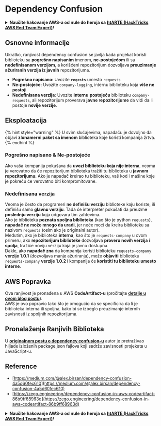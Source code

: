# Dependency Confusion

<details>

<summary><strong>Naučite hakovanje AWS-a od nule do heroja sa</strong> <a href="https://training.hacktricks.xyz/courses/arte"><strong>htARTE (HackTricks AWS Red Team Expert)</strong></a><strong>!</strong></summary>

* Da li radite u **cybersecurity kompaniji**? Želite li da vidite svoju **kompaniju reklamiranu na HackTricks-u**? Ili želite da imate pristup **najnovijoj verziji PEASS-a ili preuzmete HackTricks u PDF formatu**? Proverite [**SUBSCRIPTION PLANS**](https://github.com/sponsors/carlospolop)!
* Otkrijte [**The PEASS Family**](https://opensea.io/collection/the-peass-family), našu kolekciju ekskluzivnih [**NFT-ova**](https://opensea.io/collection/the-peass-family)
* Nabavite [**zvanični PEASS & HackTricks swag**](https://peass.creator-spring.com)
* **Pridružite se** [**💬**](https://emojipedia.org/speech-balloon/) [**Discord grupi**](https://discord.gg/hRep4RUj7f) ili [**telegram grupi**](https://t.me/peass) ili me **pratite** na **Twitter-u** 🐦[**@carlospolopm**](https://twitter.com/hacktricks\_live)**.**
* **Podelite svoje hakovanje trikove slanjem PR-ova na** [**hacktricks repo**](https://github.com/carlospolop/hacktricks) **i** [**hacktricks-cloud repo**](https://github.com/carlospolop/hacktricks-cloud).

</details>

## Osnovne informacije

Ukratko, ranjivost dependency confusion se javlja kada projekat koristi biblioteku sa **pogrešno napisanim** imenom, **ne-postojećom** ili sa **nedefinisanom verzijom**, a korišćeni repozitorijum dozvoljava **preuzimanje ažuriranih verzija iz javnih** repozitorijuma.

* **Pogrešno napisano**: Uvozite **`reqests`** umesto `requests`
* **Ne-postojeće**: Uvozite `company-logging`, internu biblioteku koja **više ne postoji**
* **Nedefinisana verzija**: Uvozite **internu** **postojeću** biblioteku `company-requests`, ali repozitorijum proverava **javne repozitorijume** da vidi da li postoje **novije verzije**.

## Eksploatacija

{% hint style="warning" %}
U svim slučajevima, napadaču je dovoljno da objavi **zlonamerni paket sa imenom** biblioteka koje koristi kompanija žrtva.
{% endhint %}

### Pogrešno napisano & Ne-postojeće

Ako vaša kompanija pokušava da **uvozi biblioteku koja nije interna**, veoma je verovatno da će repozitorijum biblioteka tražiti tu biblioteku u **javnom repozitorijumu**. Ako je napadač kreirao tu biblioteku, vaš kod i mašine koje je pokreću će verovatno biti kompromitovane.

### Nedefinisana verzija

Veoma je često da programeri **ne definišu verziju** biblioteke koju koriste, ili definišu samo **glavnu verziju**. Tada će interpreter pokušati da preuzme **poslednju verziju** koja odgovara tim zahtevima.\
Ako je biblioteka **poznata spoljna biblioteka** (kao što je python `requests`), **napadač ne može mnogo da uradi**, jer neće moći da kreira biblioteku sa nazivom `requests` (osim ako je originalni autor).\
Međutim, ako je biblioteka **interna**, kao što je `requests-company` u ovom primeru, ako **repozitorijum biblioteke** dozvoljava **proveru novih verzija i spolja**, tražiće noviju verziju koja je javno dostupna.\
Dakle, ako **napadač zna** da kompanija koristi biblioteku `requests-company` **verzije 1.0.1** (dozvoljava manje ažuriranja), može **objaviti** biblioteku `requests-company` **verzije 1.0.2** i kompanija će **koristiti tu biblioteku umesto interne**.

## AWS Popravka

Ova ranjivost je pronađena u AWS **CodeArtifact-u** (pročitajte [**detalje u ovom blog postu**](https://zego.engineering/dependency-confusion-in-aws-codeartifact-86b9ff68963d)).\
AWS je ovo popravio tako što je omogućio da se specificira da li je biblioteka interna ili spoljna, kako bi se izbeglo preuzimanje internih zavisnosti iz spoljnih repozitorijuma.

## Pronalaženje Ranjivih Biblioteka

U [**originalnom postu o dependency confusion-u**](https://medium.com/@alex.birsan/dependency-confusion-4a5d60fec610) autor je pretraživao hiljade izloženih package.json fajlova koji sadrže zavisnosti projekata u JavaScript-u.

## Reference

* [https://medium.com/@alex.birsan/dependency-confusion-4a5d60fec610](https://medium.com/@alex.birsan/dependency-confusion-4a5d60fec610)
* [https://zego.engineering/dependency-confusion-in-aws-codeartifact-86b9ff68963d](https://zego.engineering/dependency-confusion-in-aws-codeartifact-86b9ff68963d)

<details>

<summary><strong>Naučite hakovanje AWS-a od nule do heroja sa</strong> <a href="https://training.hacktricks.xyz/courses/arte"><strong>htARTE (HackTricks AWS Red Team Expert)</strong></a><strong>!</strong></summary>

* Da li radite u **cybersecurity kompaniji**? Želite li da vidite svoju **kompaniju reklamiranu na HackTricks-u**? Ili želite da imate pristup **najnovijoj verziji PEASS-a ili preuzmete HackTricks u PDF formatu**? Proverite [**SUBSCRIPTION PLANS**](https://github.com/sponsors/carlospolop)!
* Otkrijte [**The PEASS Family**](https://opensea.io/collection/the-peass-family), našu kolekciju ekskluzivnih [**NFT-ova**](https://opensea.io/collection/the-peass-family)
* Nabavite [**zvanični PEASS & HackTricks swag**](https://peass.creator-spring.com)
* **Pridružite se** [**💬**](https://emojipedia.org/speech-balloon/) [**Discord grupi**](https://discord.gg/hRep4RUj7f) ili [**telegram grupi**](https://t.me/peass) ili me **pratite** na **Twitter-u** 🐦[**@carlospolopm**](https://twitter.com/hacktricks\_live)**.**
* **Podelite svoje hakovanje trikove slanjem PR-ova na** [**hacktricks repo**](https://github.com/carlospolop/hacktricks) **i** [**hacktricks-cloud repo**](https://github.com/carlospolop/hacktricks-cloud).

</details>

